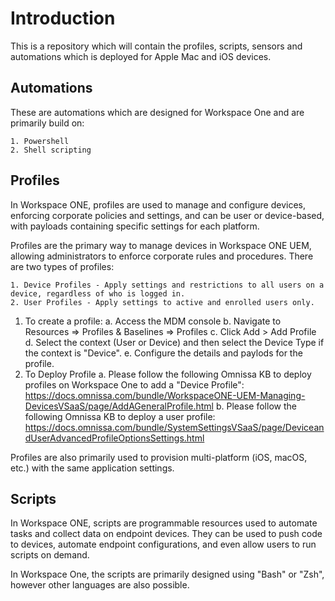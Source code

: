 # Introduction
This is a repository which will contain the profiles, scripts, sensors and automations which is deployed for Apple Mac and iOS devices.

## Automations

These are automations which are designed for Workspace One and are primarily build on:

    1. Powershell
    2. Shell scripting

## Profiles
In Workspace ONE, profiles are used to manage and configure devices, enforcing corporate policies and settings, and can be user or device-based, with payloads containing specific settings for each platform. 

Profiles are the primary way to manage devices in Workspace ONE UEM, allowing administrators to enforce corporate rules and procedures. There are two types of profiles:

    1. Device Profiles - Apply settings and restrictions to all users on a device, regardless of who is logged in. 
    2. User Profiles - Apply settings to active and enrolled users only. 

1. To create a profile:
   a. Access the MDM console
   b. Navigate to Resources => Profiles & Baselines => Profiles
   c. Click Add > Add Profile
   d. Select the context (User or Device) and then select the Device Type if the context is "Device".
   e. Configure the details and paylods for the profile.
2. To Deploy Profile
   a. Please follow the following Omnissa KB to deploy profiles on Workspace One to add a "Device Profile": https://docs.omnissa.com/bundle/WorkspaceONE-UEM-Managing-DevicesVSaaS/page/AddAGeneralProfile.html
   b. Please follow the following Omnissa KB to deploy a user profile: https://docs.omnissa.com/bundle/SystemSettingsVSaaS/page/DeviceandUserAdvancedProfileOptionsSettings.html 

Profiles are also primarily used to provision multi-platform (iOS, macOS, etc.) with the same application settings.

## Scripts

In Workspace ONE, scripts are programmable resources used to automate tasks and collect data on endpoint devices. They can be used to push code to devices, automate endpoint configurations, and even allow users to run scripts on demand.

In Workspace One, the scripts are primarily designed using "Bash" or "Zsh", however other languages are also possible.